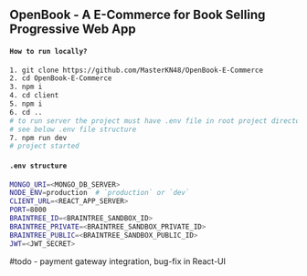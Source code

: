 
## OpenBook  - A E-Commerce for Book Selling Progressive Web App


#### `How to run locally?`

```bash
1. git clone https://github.com/MasterKN48/OpenBook-E-Commerce
2. cd OpenBook-E-Commerce
3. npm i
4. cd client 
5. npm i
6. cd ..
# to run server the project must have .env file in root project directory
# see below .env file structure
7. npm run dev
# project started

```


#### `.env structure`

```bash
MONGO_URI=<MONGO_DB_SERVER>
NODE_ENV=production  # `production` or `dev`
CLIENT_URL=<REACT_APP_SERVER>
PORT=8000
BRAINTREE_ID=<BRAINTREE_SANDBOX_ID>
BRAINTREE_PRIVATE=<BRAINTREE_SANDBOX_PRIVATE_ID>
BRAINTREE_PUBLIC=<BRAINTREE_SANDBOX_PUBLIC_ID>
JWT=<JWT_SECRET>
```

#todo - payment gateway integration, bug-fix in React-UI